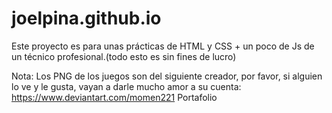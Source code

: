 # joelpina.github.io
Este proyecto es para unas prácticas de HTML y CSS + un poco de Js de un técnico profesional.(todo esto es sin fines de lucro)

Nota:
Los PNG de los juegos son del siguiente creador, por favor, si alguien lo ve y le gusta, vayan a darle mucho amor a su cuenta:
https://www.deviantart.com/momen221
Portafolio

